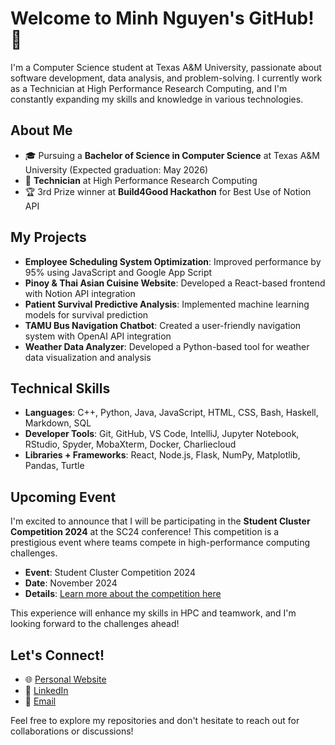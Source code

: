 # Welcome to Minh Nguyen's GitHub! 👋

I'm a Computer Science student at Texas A&M University, passionate about software development, data analysis, and problem-solving. I currently work as a Technician at High Performance Research Computing, and I'm constantly expanding my skills and knowledge in various technologies.

## About Me

- 🎓 Pursuing a **Bachelor of Science in Computer Science** at Texas A&M University (Expected graduation: May 2026)
- 💼 **Technician** at High Performance Research Computing
- 🏆 3rd Prize winner at **Build4Good Hackathon** for Best Use of Notion API

## My Projects

- **Employee Scheduling System Optimization**: Improved performance by 95% using JavaScript and Google App Script
- **Pinoy & Thai Asian Cuisine Website**: Developed a React-based frontend with Notion API integration
- **Patient Survival Predictive Analysis**: Implemented machine learning models for survival prediction
- **TAMU Bus Navigation Chatbot**: Created a user-friendly navigation system with OpenAI API integration
- **Weather Data Analyzer**: Developed a Python-based tool for weather data visualization and analysis

## Technical Skills

- **Languages**: C++, Python, Java, JavaScript, HTML, CSS, Bash, Haskell, Markdown, SQL
- **Developer Tools**: Git, GitHub, VS Code, IntelliJ, Jupyter Notebook, RStudio, Spyder, MobaXterm, Docker, Charliecloud
- **Libraries + Frameworks**: React, Node.js, Flask, NumPy, Matplotlib, Pandas, Turtle

## Upcoming Event

I'm excited to announce that I will be participating in the **Student Cluster Competition 2024** at the SC24 conference! This competition is a prestigious event where teams compete in high-performance computing challenges.

- **Event**: Student Cluster Competition 2024
- **Date**: November 2024
- **Details**: <a href="https://sc24.supercomputing.org/2024/09/teams-compete-in-the-ultimate-hpc-challenge-at-sc24/" target="_blank">Learn more about the competition here</a>


This experience will enhance my skills in HPC and teamwork, and I'm looking forward to the challenges ahead!

## Let's Connect!
- 🌐 <a href="https://people.tamu.edu/~mhnguyen/" target="_blank">Personal Website</a>
- 💼 <a href="https://www.linkedin.com/in/minhnguyenvn/" target="_blank">LinkedIn</a>
- 📧 <a href="mailto:mhnguyen@tamu.edu" target="_blank">Email</a>

Feel free to explore my repositories and don't hesitate to reach out for collaborations or discussions!
